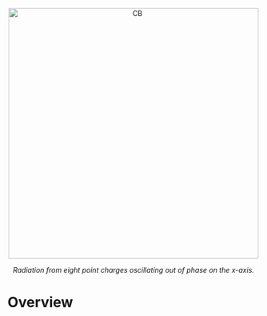 <p align="center">
<img width="500" alt="CB" src="https://github.com/user-attachments/assets/e206c0e9-c991-4000-ad71-ed3a7a27d077">
</p>
<p align="center">
<em>Radiation from eight point charges oscillating out of phase on the x-axis.</em>
</p>

# Overview
